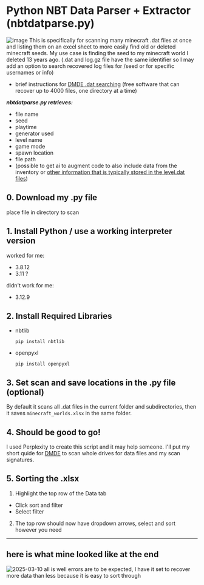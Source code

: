 # Python NBT Data Parser + Extractor (nbtdatparse.py)
![image](https://github.com/user-attachments/assets/d78feab2-db47-4c15-9def-96c5117d0a8f)
This is specifically for scanning many minecraft .dat files at once and listing them on an excel sheet to more easily find old or deleted minecraft seeds. My use case is finding the seed to my minecraft world I deleted 13 years ago. (.dat and log.gz file have the same identifier so I may add an option to search recovered log files for /seed or for specific usernames or info)

- brief instructions for [DMDE .dat searching](optionalDMDE/info.md)
(free software that can recover up to 4000 files, one directory at a time)

***nbtdatparse.py retrieves:***
- file name
- seed
- playtime
- generator used
- level name
- game mode
- spawn location
- file path
- (possible to get ai to augment code to also include data from the inventory or [other information that is typically stored in the level.dat files](https://minecraft.wiki/w/Java_Edition_level_format))

## 0. Download my .py file
place file in directory to scan


## 1. Install Python / use a working interpreter version
worked for me:
- 3.8.12
- 3.11 ?

didn't work for me:
- 3.12.9



## 2. Install Required Libraries
- nbtlib
   ```
   pip install nbtlib
   ```
- openpyxl
   ```
   pip install openpyxl
   ```

## 3. Set scan and save locations in the .py file (optional)
By default it scans all .dat files in the current folder and subdirectories, then it saves `minecraft_worlds.xlsx` in the same folder.

## 4. Should be good to go!
I used Perplexity to create this script and it may help someone. I'll put my short quide for [DMDE](optionalDMDE/info.md) to scan whole drives for data files and my scan signatures.

## 5. Sorting the .xlsx
1. Highlight the top row of the Data tab
- Click sort and filter
- Select filter
2. The top row should now have dropdown arrows, select and sort however you need

----
## here is what mine looked like at the end
![2025-03-10 all is well](https://github.com/user-attachments/assets/52eaa2e9-7e88-49b3-9d7b-da7ebb16b6f3)
errors are to be expected, I have it set to recover more data than less because it is easy to sort through

